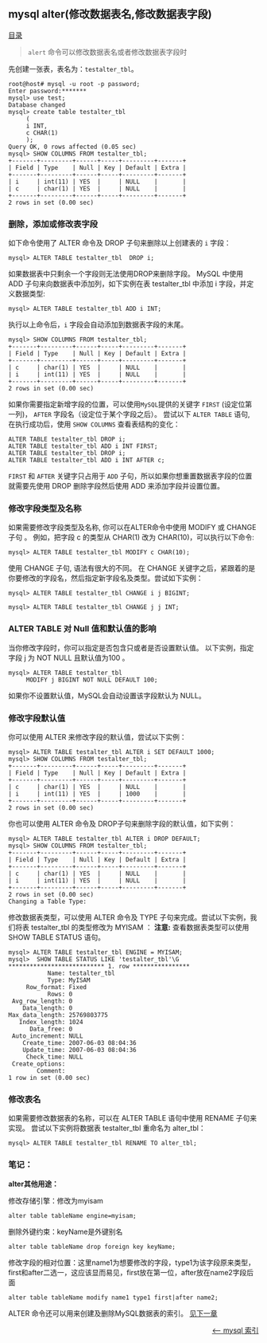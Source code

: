 ## mysql alter(修改数据表名,修改数据表字段)


<a href="README.md">目录</a>

> `alert` 命令可以修改数据表名或者修改数据表字段时

先创建一张表，表名为：`testalter_tbl`。
```mysql
root@host# mysql -u root -p password;
Enter password:*******
mysql> use test;
Database changed
mysql> create table testalter_tbl
   	 (
   	 i INT,
   	 c CHAR(1)
   	 );
Query OK, 0 rows affected (0.05 sec)
mysql> SHOW COLUMNS FROM testalter_tbl;
+-------+---------+------+-----+---------+-------+
| Field | Type    | Null | Key | Default | Extra |
+-------+---------+------+-----+---------+-------+
| i     | int(11) | YES  |     | NULL    |       |
| c     | char(1) | YES  |     | NULL    |       |
+-------+---------+------+-----+---------+-------+
2 rows in set (0.00 sec)
```

### 删除，添加或修改表字段

如下命令使用了 ALTER 命令及 DROP 子句来删除以上创建表的 `i` 字段：

```mysql
mysql> ALTER TABLE testalter_tbl  DROP i;
```

如果数据表中只剩余一个字段则无法使用DROP来删除字段。
MySQL 中使用 ADD 子句来向数据表中添加列，如下实例在表 testalter_tbl 中添加 i 字段，并定义数据类型:

```mysql
mysql> ALTER TABLE testalter_tbl ADD i INT;
```

执行以上命令后，`i` 字段会自动添加到数据表字段的末尾。

```mysql
mysql> SHOW COLUMNS FROM testalter_tbl;
+-------+---------+------+-----+---------+-------+
| Field | Type    | Null | Key | Default | Extra |
+-------+---------+------+-----+---------+-------+
| c     | char(1) | YES  |     | NULL    |       |
| i     | int(11) | YES  |     | NULL    |       |
+-------+---------+------+-----+---------+-------+
2 rows in set (0.00 sec)
```

如果你需要指定新增字段的位置，可以使用`MySQL`提供的关键字 `FIRST` (设定位第一列)， `AFTER` 字段名（设定位于某个字段之后）。
尝试以下 `ALTER TABLE` 语句, 在执行成功后，使用 `SHOW COLUMNS` 查看表结构的变化：

```mysql
ALTER TABLE testalter_tbl DROP i;
ALTER TABLE testalter_tbl ADD i INT FIRST;
ALTER TABLE testalter_tbl DROP i;
ALTER TABLE testalter_tbl ADD i INT AFTER c;
```

`FIRST` 和 `AFTER` 关键字只占用于 `ADD` 子句，所以如果你想重置数据表字段的位置就需要先使用 DROP 删除字段然后使用 ADD 来添加字段并设置位置。

### 修改字段类型及名称

如果需要修改字段类型及名称, 你可以在ALTER命令中使用 MODIFY 或 CHANGE 子句 。
例如，把字段 c 的类型从 CHAR(1) 改为 CHAR(10)，可以执行以下命令:

```mysql
mysql> ALTER TABLE testalter_tbl MODIFY c CHAR(10);
```

使用 CHANGE 子句, 语法有很大的不同。 在 CHANGE 关键字之后，紧跟着的是你要修改的字段名，然后指定新字段名及类型。尝试如下实例：

```mysql
mysql> ALTER TABLE testalter_tbl CHANGE i j BIGINT;
```
```mysql
mysql> ALTER TABLE testalter_tbl CHANGE j j INT;
```

### ALTER TABLE 对 Null 值和默认值的影响

当你修改字段时，你可以指定是否包含只或者是否设置默认值。
以下实例，指定字段 j 为 NOT NULL 且默认值为100 。

```mysql
mysql> ALTER TABLE testalter_tbl
     MODIFY j BIGINT NOT NULL DEFAULT 100;
```

如果你不设置默认值，MySQL会自动设置该字段默认为 NULL。

### 修改字段默认值

你可以使用 ALTER 来修改字段的默认值，尝试以下实例：

```mysql
mysql> ALTER TABLE testalter_tbl ALTER i SET DEFAULT 1000;
mysql> SHOW COLUMNS FROM testalter_tbl;
+-------+---------+------+-----+---------+-------+
| Field | Type    | Null | Key | Default | Extra |
+-------+---------+------+-----+---------+-------+
| c     | char(1) | YES  |     | NULL    |       |
| i     | int(11) | YES  |     | 1000    |       |
+-------+---------+------+-----+---------+-------+
2 rows in set (0.00 sec)
```

你也可以使用 ALTER 命令及 DROP子句来删除字段的默认值，如下实例：
```mysql
mysql> ALTER TABLE testalter_tbl ALTER i DROP DEFAULT;
mysql> SHOW COLUMNS FROM testalter_tbl;
+-------+---------+------+-----+---------+-------+
| Field | Type    | Null | Key | Default | Extra |
+-------+---------+------+-----+---------+-------+
| c     | char(1) | YES  |     | NULL    |       |
| i     | int(11) | YES  |     | NULL    |       |
+-------+---------+------+-----+---------+-------+
2 rows in set (0.00 sec)
Changing a Table Type:
```

修改数据表类型，可以使用 ALTER 命令及 TYPE 子句来完成。尝试以下实例，我们将表 testalter_tbl 的类型修改为 MYISAM ：
**注意:** 查看数据表类型可以使用 SHOW TABLE STATUS 语句。

```mysql
mysql> ALTER TABLE testalter_tbl ENGINE = MYISAM;
mysql>  SHOW TABLE STATUS LIKE 'testalter_tbl'\G
*************************** 1. row ****************
           Name: testalter_tbl
           Type: MyISAM
     Row_format: Fixed
           Rows: 0
 Avg_row_length: 0
    Data_length: 0
Max_data_length: 25769803775
   Index_length: 1024
      Data_free: 0
 Auto_increment: NULL
    Create_time: 2007-06-03 08:04:36
    Update_time: 2007-06-03 08:04:36
     Check_time: NULL
 Create_options:
        Comment:
1 row in set (0.00 sec)
```

### 修改表名

如果需要修改数据表的名称，可以在 ALTER TABLE 语句中使用 RENAME 子句来实现。
尝试以下实例将数据表 testalter_tbl 重命名为 alter_tbl：

```mysql
mysql> ALTER TABLE testalter_tbl RENAME TO alter_tbl;
```

### 笔记：


**alter其他用途：**

修改存储引擎：修改为myisam
```mysql
alter table tableName engine=myisam;
```

删除外键约束：keyName是外键别名
```mysql
alter table tableName drop foreign key keyName;
```

修改字段的相对位置：这里name1为想要修改的字段，type1为该字段原来类型，first和after二选一，这应该显而易见，first放在第一位，after放在name2字段后面
```mysql
alter table tableName modify name1 type1 first|after name2;
```


ALTER 命令还可以用来创建及删除MySQL数据表的索引。 [见下一章](index.md)

<a href="index.md" style="float: right;"><—— mysql 索引</a>

